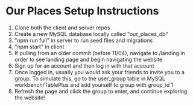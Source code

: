 # Our Places Setup Instructions

1. Clone both the client and server repos
2. Create a new MySQL database locally called "our_places_db"
3. "npm run full" in server to run seed files and migrations
4. "npm start" in client
5. If pulling from an older commit (before 11/04), navigate to /landing in order to see landing page and begin navigating the website
6. Sign up for an account and then log in with that account
7. Once logged in, usually you would ask your friends to invite you to a group. To simulate this, go to the user_group table in MySQL workbench/TablePlus and add yourself to group with group_id 1
8. Refresh the page and click the group to enter, and continue exploring the website!

